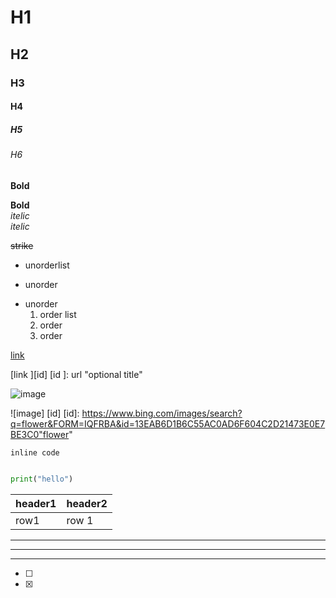 # H1
## H2
### H3
#### H4
##### H5
###### H6
**Bold**  

__Bold__  
*itelic*  
_itelic_

~~strike~~

* unorderlist  
+ unorder
- unorder
  1. order list
  2. order
  3. order
 
[link](https://github.com/ritika18b/markdown/edit/main/README.md#h1)

[link ][id]
[id ]: url "optional title"  

![image](https://www.bing.com/images/search?q=flower&FORM=IQFRBA&id=13EAB6D1B6C55AC0AD6F604C2D21473E0E7BE3C0)

![image] [id]
[id]: https://www.bing.com/images/search?q=flower&FORM=IQFRBA&id=13EAB6D1B6C55AC0AD6F604C2D21473E0E7BE3C0"flower"

`inline code`

```python

print("hello")
```

|header1 | header2 |
|--------|----------|
|row1    |  row 1  |

---  
***  
___
  
- [ ]  
- [X]
